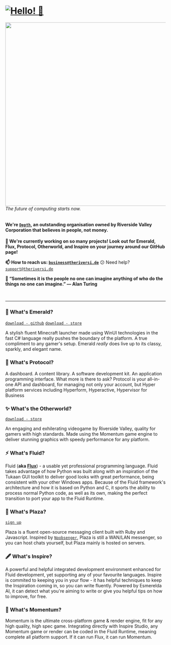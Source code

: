 # <a href="https://github.com/RiversideValley"><img alt="Hello! 👋" src="https://readme-typing-svg.demolab.com?font=Segoe+UI&duration=1000&pause=2500&color=F7F7F7&width=435&lines=Hello!+%F0%9F%91%8B;%E3%81%93%E3%82%93%E3%81%AB%E3%81%A1%E3%81%AF%EF%BC%81+%F0%9F%91%8B;%C2%A1Hola!+%F0%9F%91%8B;Ciao!+%F0%9F%91%8B;Oi!+%F0%9F%91%8B;Salut!+%F0%9F%91%8B;Salve!+%F0%9F%91%8B;Hallo!+%F0%9F%91%8B" /><a/>

<a href="https://github.com/RiversideValley"><img align="left" src="https://user-images.githubusercontent.com/71598437/189516578-6acd4c56-7b4e-4d62-99b4-d3ad2e184696.png" width="575"/><a/>

<!--<img align="right" src="https://metrics.lecoq.io/RiversideValley?template=classic&languages=1&introduction=1&achievements=1&base=header%2C%20activity%2C%20community%2C%20repositories%2C%20metadata&base.indepth=false&base.hireable=false&base.skip=false&languages=false&languages.limit=8&languages.threshold=0%25&languages.other=false&languages.colors=github&languages.sections=most-used&languages.indepth=false&languages.analysis.timeout=15&languages.categories=markup%2C%20programming&languages.recent.categories=markup%2C%20programming&languages.recent.load=300&languages.recent.days=14&introduction=false&introduction.title=true&achievements=false&achievements.threshold=C&achievements.secrets=true&achievements.display=detailed&achievements.limit=0&config.timezone=Europe%2FLondon&config.octicon=true" width="300" />-->

###### The future of computing starts now.

#### We're [`Depth`](https://github.com/RiversideValley), an outstanding organisation owned by Riverside Valley Corporation that believes in people, not money.

**🔭 We're currently working on so many projects! Look out for Emerald, Flux, Protocol, Otherworld, and Inspire on your journey around our GitHub page!**

**📫 How to reach us: [`business@theriversi.de`](mailto:business@theriversi.de)** 😕 Need help? [`support@theriversi.de`](mailto:support@theriversi.de)

**💬 “Sometimes it is the people no one can imagine anything of who do the things no one can imagine.” ― Alan Turing**

<br/>

---

### 💎 What's Emerald?

[`download - github`](https://user-images.githubusercontent.com/74561130/160255105-5e32f911-574f-4cc4-b90b-8769099086e4.png) [`download - store`](https://apps.microsoft.com/store/detail/9PPC02GP33FT)

A stylish fluent Minecraft launcher made using WinUI technologies in the fast C# language really pushes the boundary of the platform. A true compliment to any gamer's setup. Emerald *really* does live up to its classy, sparkly, and elegant name.

### 🔗 What's Protocol?

A dashboard. A content library. A software development kit. An application programming interface. What more is there to ask? Protocol is your all-in-one API and dashboard, for managing not only your account, but Hyper platform services including Hyperform, Hyperactive, Hypervisor for Business

### ✨ What's the Otherworld?

[`download - store`](https://apps.microsoft.com/store/detail/9P77VDX8H2KV)

An engaging and exhilerating videogame by Riverside Valley, quality for gamers with high standards. Made using the Momentum game engine to deliver stunning graphics with speedy performance for any platform.

### ⚡ What's Fluid?

Fluid (**aka [Flux](https://github.com/RiversideValley/Fluid.Runtime/wiki#this-is-flux---the-c-implementation-of-the-fluid-framework)**) - a usable yet professional programming language. Fluid takes advantage of how Python was built along with an inspiration of the Tukaan GUI toolkit to deliver good looks with great performance, being consistent with your other Windows apps. Because of the Fluid framework's architecture and how it is based on Python and C, it sports the ability to process normal Python code, as well as its own, making the perfect transition to port your app to the Fluid Runtime.

### 🎍 What's Plaza?

[`sign up`](https://plaza.theriversi.de/auth/sign_up)

Plaza is a fluent open-source messaging client built with Ruby and Javascript. Inspired by [`Noobsenger`](https://github.com/NoobNotFound/Noobsenger), Plaza is still a WAN/LAN messenger, so you can host chats yourself, but Plaza mainly is hosted on  servers.

### 🖋️ What's Inspire?

A powerful and helpful integrated development environment enhanced for Fluid development, yet supporting any of your favourite languages. Inspire is commited to keeping you in your flow - it has helpful techniques to keep the Inspiration coming in, so you can write fluently. Powered by Esmerelda AI, it can detect what you're aiming to write or give you helpful tips on how to improve, for free. 

### 🚈 What's Momentum?

Momentum is the ultimate cross-platform game & render engine, fit for any high quality, high spec game. Integrating directly with Inspire Studio, any Momentum game or render can be coded in the Fluid Runtime, meaning complete all platform support. If it can run Flux, it can run Momentum.

<!--## 🏚️ Abandoned Projects

### 🖥️ What's Desktop Management?

Desktop Management simplifies your workspace by making easier to access the power-user tools you need, but still in a user-friendly way. With descriptions for every task, Desktop Management allows you to easily access the normal Windows tools you love.
-->
